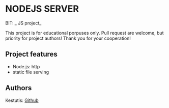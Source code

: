 # NODEJS SERVER

BIT: _ JS project_

This project is for educational porpuses only. Pull request are welcome, but priority for project authors! Thank you for your cooperation!

## Project features

- Node.js: http
- static file serving

## Authors

Kestutis: [Github](https://github.com/Kestutisjulius)
